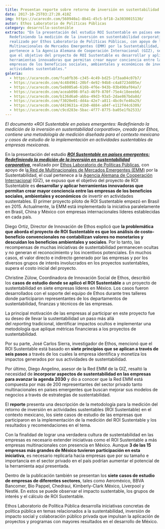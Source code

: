```yaml
---
title: Presentan reporte sobre retorno de inversión en sustentabilidad
date: 2017-10-25T03:27:20.418Z
img: https://ucarecdn.com/560940a1-8b41-45c5-bf18-2a3030015130/
autor: Ethos Laboratorio de Políticas Públicas
category: desarrollo-sostenible
extracto: "En la presentación del estudio ROI Sustentable en países emergentes:
  Redefiniendo la medición de la inversión en sustentabilidad corporativa,
  realizado por Ethos Laboratorio de Políticas Públicas, con apoyo de la Red de
  Multinacionales de Mercados Emergentes (EMM) por la Sustentabilidad, el cual
  pertenece a la Agencia Alemana de Cooperación Internacional (GIZ), se expuso
  que el objetivo del proyecto de ROI Sustentable es desarrollar y aplicar
  herramientas innovadoras que permitan crear mayor conciencia entre las
  empresas de los beneficios sociales, ambientales y económicos de invertir en
  actividades sustentables."
galeria:
  - https://ucarecdn.com/fca0fb36-c345-4c49-bd25-1f3aa04c07b7/
  - https://ucarecdn.com/4c484961-20bf-4e92-94b8-c4a8723dd05e/
  - https://ucarecdn.com/5e8005a6-616b-4f6e-943b-03b490af04a7/
  - https://ucarecdn.com/aceab098-0fa3-46f9-870f-75e4c18eeeb6/
  - https://ucarecdn.com/b136d6a0-abba-49d3-93a5-2dae867bda8d/
  - https://ucarecdn.com/f3020e01-dd4a-42e7-a811-4bc0cfe40a29/
  - https://ucarecdn.com/d419631a-41b0-4884-a84f-e112f44c6309/
  - https://ucarecdn.com/c9cd283e-5bac-4f77-8775-ba05e1fb2533/
---
```

*El documento «ROI Sustentable en países emergentes: Redefiniendo la medición de la inversión en sustentabilidad corporativa», creado por Ethos, contiene una metodología de medición diseñada para el contexto mexicano y casos de estudio de la implementación en actividades sustentables de empresas mexicanas.*

En la presentación del estudio ***[ROI Sustentable en países emergentes: Redefiniendo la medición de la inversión en sustentabilidad corporativa](https://www.ethos.org.mx/es/ethos-publications/roi-sustentable-en-paises-emergentes-2/)*,** realizado por [Ethos Laboratorio de Políticas Públicas](https://www.ethos.org.mx/), con apoyo de l[a Red de Multinacionales de Mercados Emergentes (EMM)](https://www.emm-network.org/) por la Sustentabilidad, el cual pertenece a la [Agencia Alemana de Cooperación Internacional](https://www.giz.de/en/worldwide/306.html) (GIZ), se expuso que el objetivo del proyecto de ROI Sustentable es **desarrollar y aplicar herramientas innovadoras que permitan crear mayor conciencia entre las empresas de los beneficios sociales, ambientales y económicos** de invertir en actividades sustentables. El primer proyecto piloto de ROI Sustentable empezó en Brasil en 2015. Actualmente, la EMM está implementado la iniciativa paralelamente en Brasil, China y México con empresas internacionales líderes establecidas en cada país.

Diego Ortiz, Director de Innovación de Ethos explicó que **la problemática que aborda el proyecto de ROI Sustentable es que los análisis de costo-beneficio convencionales no contabilizan valores no monetarios y descuidan los beneficios ambientales y sociales**. Por lo tanto, las recompensas de muchas iniciativas de sustentabilidad permanecen ocultas y no generan el reconocimiento y los incentivos potenciales. En muchos casos, el valor directo e indirecto generado por las empresas y por los diversos grupos de interés involucrados en los proyectos sustentables, supera el costo inicial del proyecto. 

Christine Zülow, Coordinadora de Innovación Social de Ethos, describió los **casos de estudio donde se aplicó el ROI Sustentable** a un proyecto de sustentabilidad en siete empresas líderes en México. Los casos fueron desarrollados con el soporte del equipo de Ethos durante tres talleres donde participaron representantes de los departamentos de sustentabilidad, finanzas y técnicos de las empresas. 

La principal motivación de las empresas al participar en este proyecto fue su deseo de llevar la sustentabilidad un paso más allá del *reporting* tradicional, identificar impactos ocultos e implementar una metodología que aplique métricas financieras a los proyectos de sustentabilidad.

Por su parte, José Carlos Sierra, investigador de Ethos, mencionó que el ROI Sustentable está basado en **siete principios que se aplican a través de seis pasos** a través de los cuales la empresa identifica y monetiza los impactos generados por sus actividades de sustentabilidad.

Por último, Diego Angelino, asesor de la Red EMM de la GIZ, resaltó la necesidad de **incorporar aspectos de sustentabilidad en las empresas para avanzar la agenda 2030** y dio a conocer que la Red EMM está compuesta por más de 200 representantes del sector privado tanto multinacionales en países emergentes que buscan mejorar sus modelos de negocios a través de estrategias de sustentabilidad.

El **reporte** presenta una descripción de la metodología para la medición del retorno de inversión en actividades sustentables (ROI Sustentable) en el contexto mexicano, los siete casos de estudio de las empresas que participaron en la implementación de la medición del ROI Sustentable y los resultados y recomendaciones en el tema. 

Con la finalidad de lograr una verdadera cultura de sustentabilidad en las empresas es necesario extender iniciativas como el ROI Sustentable a más empresas multinacionales con presencia en México. Aunque **3 de las 15 empresas más grandes de México tuvieron participación en esta iniciativa**, es necesario replicarla hacia empresas que por su tamaño e importancia en el sector privado en el país podrían aumentar el potencial de la herramienta aquí presentada. 

Dentro de la publicación también se presentan los **siete casos de estudio de empresas de diferentes sectores**, tales como Aeroméxico, BBVA Bancomer, Bio Pappel, Chedraui, Kimberly-Clark México, Liverpool y Nestlé. En estos se puede observar el impacto sustentable, los grupos de interés y el cálculo de ROI Sustentable.

Ethos Laboratorio de Política Pública desarrolla iniciativas concretas de política pública en temas relacionados a la sustentabilidad, inversión de impacto social y colaboración público privada que impulsan la aplicación de proyectos y programas con mayores resultados en el desarrollo de México.